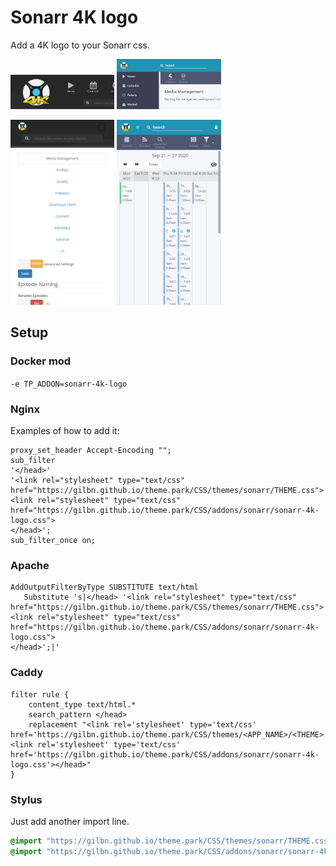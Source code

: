# Sonarr 4K logo

Add a 4K logo to your Sonarr css.

<p>
<a href="desktop.png" rel="noopener"><img src="desktop.png" alt="Screen Shot 1" width="33%" /></a>
<a href="v3-desktop.png" rel="noopener"><img src="v3-desktop.png" alt="Screen Shot 2" width="33%" /></a>
</p>
<p>
<a href="mobile.png" rel="noopener"><img src="mobile.png" alt="Screen Shot 1" width="33%" /></a>
<a href="v3-mobile.png" rel="noopener"><img src="v3-mobile.png" alt="Screen Shot 2" width="33%" /></a>
</p>

## Setup

### Docker mod

`-e TP_ADDON=sonarr-4k-logo`

### Nginx

Examples of how to add it:

```nginx
proxy_set_header Accept-Encoding "";
sub_filter
'</head>'
'<link rel="stylesheet" type="text/css" href="https://gilbn.github.io/theme.park/CSS/themes/sonarr/THEME.css">
<link rel="stylesheet" type="text/css" href="https://gilbn.github.io/theme.park/CSS/addons/sonarr/sonarr-4k-logo.css">
</head>';
sub_filter_once on;
```

### Apache

```nginx
AddOutputFilterByType SUBSTITUTE text/html
   Substitute 's|</head> '<link rel="stylesheet" type="text/css" href="https://gilbn.github.io/theme.park/CSS/themes/sonarr/THEME.css"><link rel="stylesheet" type="text/css" href="https://gilbn.github.io/theme.park/CSS/addons/sonarr/sonarr-4k-logo.css">
</head>';|'
```

### Caddy

```nginx
filter rule {
    content_type text/html.*
    search_pattern </head>
    replacement "<link rel='stylesheet' type='text/css' href='https://gilbn.github.io/theme.park/CSS/themes/<APP_NAME>/<THEME>.css'><link rel='stylesheet' type='text/css' href='https://gilbn.github.io/theme.park/CSS/addons/sonarr/sonarr-4k-logo.css'></head>"
}
```

### Stylus

Just add another import line.

```css
@import "https://gilbn.github.io/theme.park/CSS/themes/sonarr/THEME.css";
@import "https://gilbn.github.io/theme.park/CSS/addons/sonarr/sonarr-4k-logo.css";
```

